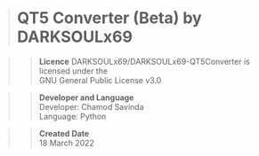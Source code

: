 ># QT5 Converter (Beta) by DARKSOULx69

>>**Licence**
DARKSOULx69/DARKSOULx69-QT5Converter is licensed under the  
GNU General Public License v3.0  

>>**Developer and Language**  
Developer: Chamod Savinda  
Language: Python  

>>**Created Date**  
18 March 2022
